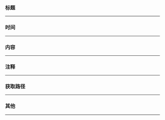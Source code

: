 ### 标题



------

### 时间



------

### 内容



------

### 注释



------

### 获取路径



------

### 其他



------

